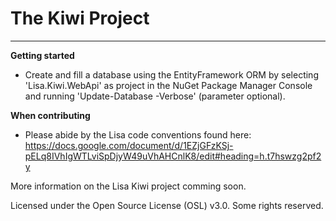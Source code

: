 The Kiwi Project
====
---

**Getting started**

-  Create and fill a database using the EntityFramework ORM by selecting 'Lisa.Kiwi.WebApi' as project in the NuGet Package Manager Console and running 'Update-Database -Verbose' (parameter optional).

**When contributing**

- Please abide by the Lisa code conventions found here: https://docs.google.com/document/d/1EZjGFzKSj-pELq8IVhIgWTLviSpDjyW49uVhAHCnlK8/edit#heading=h.t7hswzg2pf2y

More information on the Lisa Kiwi project comming soon.

Licensed under the Open Source License (OSL) v3.0. Some rights reserved.
